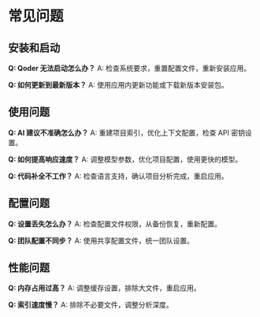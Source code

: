 # 常见问题

## 安装和启动

**Q: Qoder 无法启动怎么办？**
A: 检查系统要求，重置配置文件，重新安装应用。

**Q: 如何更新到最新版本？**
A: 使用应用内更新功能或下载新版本安装包。

## 使用问题

**Q: AI 建议不准确怎么办？**
A: 重建项目索引，优化上下文配置，检查 API 密钥设置。

**Q: 如何提高响应速度？**
A: 调整模型参数，优化项目配置，使用更快的模型。

**Q: 代码补全不工作？**
A: 检查语言支持，确认项目分析完成，重启应用。

## 配置问题

**Q: 设置丢失怎么办？**
A: 检查配置文件权限，从备份恢复，重新配置。

**Q: 团队配置不同步？**
A: 使用共享配置文件，统一团队设置。

## 性能问题

**Q: 内存占用过高？**
A: 调整缓存设置，排除大文件，重启应用。

**Q: 索引速度慢？**
A: 排除不必要文件，调整分析深度。